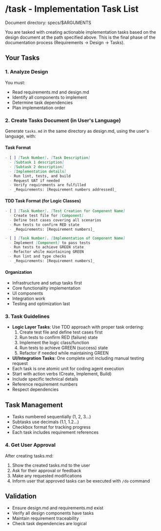 # /task - Implementation Task List

Document directory: specs/$ARGUMENTS

You are tasked with creating actionable implementation tasks based on the design document at the path specified above. This is the final phase of the documentation process (Requirements → Design → Tasks).

## Your Tasks

### 1. Analyze Design
You must:
- Read requirements.md and design.md
- Identify all components to implement
- Determine task dependencies
- Plan implementation order

### 2. Create Tasks Document (in User's Language)
Generate `tasks.md` in the same directory as design.md, using the user's language, with:

#### Task Format
```markdown
- [ ] [Task Number]. [Task Description]
  - [Subtask 1 description]
  - [Subtask 2 description]
  - [Implementation details]
  - Run lint, tests, and build
  - Request UAT if needed
  - Verify requirements are fulfilled
  - _Requirements: [Requirement numbers addressed]_
```

#### TDD Task Format (for Logic Classes)
```markdown
- [ ] [Task Number]. [Test Creation for Component Name]
  - Create test file for [Component]
  - Define test cases covering all scenarios
  - Run tests to confirm RED state
  - _Requirements: [Requirement numbers]_

- [ ] [Task Number]. [Implementation of Component Name]
  - Implement [Component] to pass tests
  - Run tests to achieve GREEN state
  - Refactor while maintaining GREEN
  - Run lint and type checks
  - _Requirements: [Requirement numbers]_
```

#### Organization
- Infrastructure and setup tasks first
- Core functionality implementation
- UI components
- Integration work
- Testing and optimization last

### 3. Task Guidelines
- **Logic Layer Tasks**: Use TDD approach with proper task ordering:
  1. Create test file and define test cases first
  2. Run tests to confirm RED (failure) state
  3. Implement the logic class/function
  4. Run tests to achieve GREEN (success) state
  5. Refactor if needed while maintaining GREEN
- **UI/Integration Tasks**: One complete unit including manual testing request
- Each task is one atomic unit for coding agent execution
- Start with action verbs (Create, Implement, Build)
- Include specific technical details
- Reference requirement numbers
- Respect dependencies

## Task Management
- Tasks numbered sequentially (1, 2, 3...)
- Subtasks use decimals (1.1, 1.2...)
- Checkbox format for tracking progress
- Each task includes requirement references

### 4. Get User Approval
After creating tasks.md:
1. Show the created tasks.md to the user
2. Ask for their approval or feedback
3. Make any requested modifications
4. Inform user that approved tasks can be executed with `/do` command

## Validation
- Ensure design.md and requirements.md exist
- Verify all design components have tasks
- Maintain requirement traceability
- Check task dependencies are logical